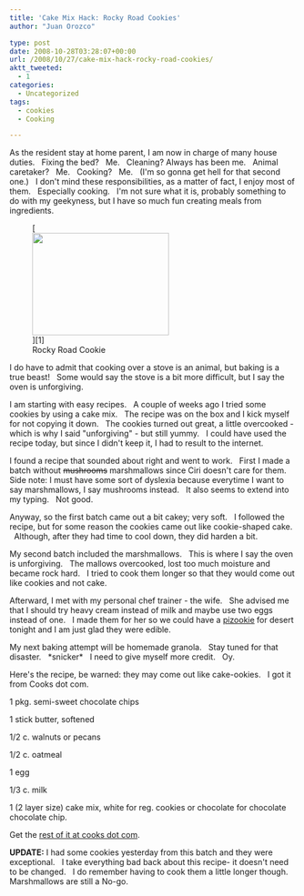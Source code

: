 ```yaml
---
title: 'Cake Mix Hack: Rocky Road Cookies'
author: "Juan Orozco" 

type: post
date: 2008-10-28T03:28:07+00:00
url: /2008/10/27/cake-mix-hack-rocky-road-cookies/
aktt_tweeted:
  - 1
categories:
  - Uncategorized
tags:
  - cookies
  - Cooking

---
```

As the resident stay at home parent, I am now in charge of many house duties.   Fixing the bed?   Me.   Cleaning? Always has been me.   Animal caretaker?   Me.   Cooking?   Me.   (I'm so gonna get hell for that second one.)   I don't mind these responsibilities, as a matter of fact, I enjoy most of them.   Especially cooking.   I'm not sure what it is, probably something to do with my geekyness, but I have so much fun creating meals from ingredients.

<figure style="width: 240px" class="wp-caption alignleft">[<img title="Rocky Road Cookie" src="https://i0.wp.com/farm4.static.flickr.com/3182/2979623973_35c97060cf_m.jpg?resize=240%2C180" alt="" width="240" height="180" data-recalc-dims="1" />][1]<figcaption class="wp-caption-text">Rocky Road Cookie</figcaption></figure>

I do have to admit that cooking over a stove is an animal, but baking is a true beast!   Some would say the stove is a bit more difficult, but I say the oven is unforgiving.

I am starting with easy recipes.   A couple of weeks ago I tried some cookies by using a cake mix.   The recipe was on the box and I kick myself for not copying it down.   The cookies turned out great, a little overcooked - which is why I said "unforgiving" - but still yummy.   I could have used the recipe today, but since I didn't keep it, I had to result to the internet.

I found a recipe that sounded about right and went to work.   First I made a batch without <span style="text-decoration:line-through;">mushrooms</span> marshmallows since Ciri doesn't care for them. Side note: I must have some sort of dyslexia because everytime I want to say marshmallows, I say mushrooms instead.   It also seems to extend into my typing.   Not good.

Anyway, so the first batch came out a bit cakey; very soft.   I followed the recipe, but for some reason the cookies came out like cookie-shaped cake.   Although, after they had time to cool down, they did harden a bit.

My second batch included the marshmallows.   This is where I say the oven is unforgiving.   The mallows overcooked, lost too much moisture and became rock hard.   I tried to cook them longer so that they would come out like cookies and not cake.

Afterward, I met with my personal chef trainer - the wife.   She advised me that I should try heavy cream instead of milk and maybe use two eggs instead of one.   I made them for her so we could have a <a href="http://www.bjsrestaurants.com/desserts.aspx" target="_blank" rel="noopener noreferrer">pizookie</a> for desert tonight and I am just glad they were edible.

My next baking attempt will be homemade granola.   Stay tuned for that disaster.   \*snicker\*   I need to give myself more credit.   Oy.

Here's the recipe, be warned: they may come out like cake-ookies.   I got it from Cooks dot com.

1 pkg. semi-sweet chocolate chips
  
1 stick butter, softened
  
1/2 c. walnuts or pecans
  
1/2 c. oatmeal
  
1 egg
  
1/3 c. milk
  
1 (2 layer size) cake mix, white for reg. cookies or chocolate for chocolate chocolate chip.

Get the <a href="http://www.cooks.com/rec/view/0,186,159189-234199,00.html" target="_blank" rel="noopener noreferrer">rest of it at cooks dot com</a>.

**UPDATE:** I had some cookies yesterday from this batch and they were exceptional.   I take everything bad back about this recipe- it doesn't need to be changed.   I do remember having to cook them a little longer though.   Marshmallows are still a No-go.

 [1]: http://flickr.com/photos/theguamaso/sets/72157608431352314/